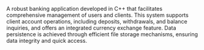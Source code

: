 A robust banking application developed in C++ that facilitates comprehensive management of users and clients. This system supports client account operations, including deposits, withdrawals, and balance inquiries, and offers an integrated currency exchange feature. Data persistence is achieved through efficient file storage mechanisms, ensuring data integrity and quick access.
